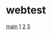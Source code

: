 # webtest


<a href="index.html">main</a>
<a href="1.html">1</a>
<a href="2.html">2</a>
<a href="3.html">3</a>
